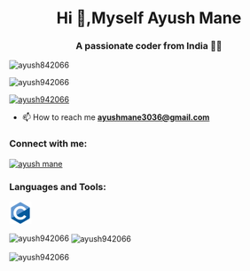 <h1 align="center">Hi 👋,Myself Ayush Mane</h1>
<h3 align="center">A passionate coder from India 👨‍💻</h3><img src="https://images.app.goo.gl/z3GijQCJbWKH5A646" alt="ayush842066"/>

<p align="left"> <img src="https://komarev.com/ghpvc/?username=ayush942066&label=Profile%20views&color=0e75b6&style=flat" alt="ayush942066" /> </p>

<p align="left"> <a href="https://github.com/ryo-ma/github-profile-trophy"><img src="https://github-profile-trophy.vercel.app/?username=ayush942066" alt="ayush942066" /></a> </p>

- 📫 How to reach me **ayushmane3036@gmail.com**

<h3 align="left">Connect with me:</h3>
<p align="left">
<a href="https://www.linkedin.com/in/ayush-mane-92237132b?utm_source=share&utm_campaign=share_via&utm_content=profile&utm_medium=android_app"><img align="center" src="https://raw.githubusercontent.com/rahuldkjain/github-profile-readme-generator/master/src/images/icons/Social/linked-in-alt.svg" alt="ayush mane" height="30" width="40" /></a>
</p>

<h3 align="left">Languages and Tools:</h3>
<p align="left"> <a href="https://www.cprogramming.com/" target="_blank" rel="noreferrer"> <img src="https://raw.githubusercontent.com/devicons/devicon/master/icons/c/c-original.svg" alt="c" width="40" height="40"/> </a> </p>

<p><img align="left" src="https://github-readme-stats.vercel.app/api/top-langs?username=ayush942066&show_icons=true&locale=en&layout=compact" alt="ayush942066" /></p>

<p>&nbsp;<img align="center" src="https://github-readme-stats.vercel.app/api?username=ayush942066&show_icons=true&locale=en" alt="ayush942066" /></p>

<p><img align="center" src="https://github-readme-streak-stats.herokuapp.com/?user=ayush942066&" alt="ayush942066" /></p>
